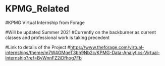# KPMG_Related


#KPMG Virtual Internship from Forage



#Will be updated Summer 2021
#Currently on the backburner as current classes and professional work is taking precedent 

#Link to details of the Project 
#https://www.theforage.com/virtual-internships/theme/m7W4GMqeT3bh9Nb2c/KPMG-Data-Analytics-Virtual-Internship?ref=ByWnnFZ2iDfhog7Fb

